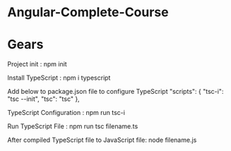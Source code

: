 # Angular-Complete-Course

# Gears

Project init : npm init

Install TypeScript : npm i typescript

Add below to package.json file to configure TypeScript
"scripts": {
    "tsc-i": "tsc --init",
    "tsc": "tsc"
},

TypeScript Configuration : npm run tsc-i

Run TypeScript File : npm run tsc filename.ts

After compiled TypeScript file to JavaScript file: node filename.js